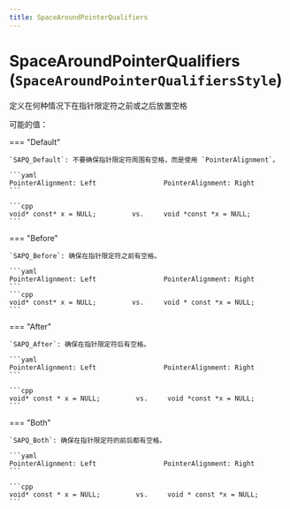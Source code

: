 ```yaml
---
title: SpaceAroundPointerQualifiers
---
```


# SpaceAroundPointerQualifiers (`SpaceAroundPointerQualifiersStyle`)

定义在何种情况下在指针限定符之前或之后放置空格

可能的值：

=== "Default"

    `SAPQ_Default`: 不要确保指针限定符周围有空格，而是使用 `PointerAlignment`。

    ```yaml
    PointerAlignment: Left                 PointerAlignment: Right
    ```

    ```cpp
    void* const* x = NULL;         vs.     void *const *x = NULL;
    ```

=== "Before"

    `SAPQ_Before`: 确保在指针限定符之前有空格。

    ```yaml
    PointerAlignment: Left                 PointerAlignment: Right
    ```
    ```cpp
    void* const* x = NULL;         vs.     void * const *x = NULL;
    ```

=== "After"

    `SAPQ_After`: 确保在指针限定符后有空格。

    ```yaml
    PointerAlignment: Left                 PointerAlignment: Right
    ```

    ```cpp
    void* const * x = NULL;         vs.     void *const *x = NULL;
    ```

=== "Both"

    `SAPQ_Both`: 确保在指针限定符的前后都有空格。

    ```yaml
    PointerAlignment: Left                 PointerAlignment: Right
    ```

    ```cpp
    void* const * x = NULL;         vs.     void * const *x = NULL;
    ```
